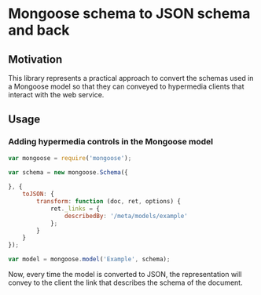 # Mongoose schema to JSON schema and back

## Motivation

This library represents a practical approach to convert the schemas used in a Mongoose model so that they can conveyed to hypermedia clients that interact with the web service.

## Usage

### Adding hypermedia controls in the Mongoose model

```javascript
var mongoose = require('mongoose');

var schema = new mongoose.Schema({
	
}, {
	toJSON: {
		transform: function (doc, ret, options) {
			ret._links = {
				describedBy: '/meta/models/example'
			};
		}
	}
});

var model = mongoose.model('Example', schema);
```

Now, every time the model is converted to JSON, the representation will convey to the client the link that describes the schema of the document.
